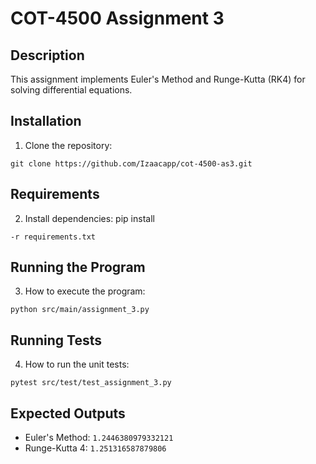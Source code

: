# COT-4500 Assignment 3

## Description
This assignment implements Euler's Method and Runge-Kutta (RK4) for solving differential equations.

## Installation
1. Clone the repository:
```
git clone https://github.com/Izaacapp/cot-4500-as3.git
```

## Requirements
2. Install dependencies:
pip install 
```
-r requirements.txt
```

## Running the Program
3. How to execute the program:
```
python src/main/assignment_3.py
```

## Running Tests
4.  How to run the unit tests:
```
pytest src/test/test_assignment_3.py
```

## Expected Outputs
- Euler's Method: `1.2446380979332121`
- Runge-Kutta 4: `1.251316587879806`

